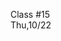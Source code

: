 <div class="lecture2">

<div class="column_date">
<p markdown="block">

Class #15 <br>
Thu,10/22

</p>
</div>
<div class="column_materials">
<p markdown="block">



</p>
</div>

<div class="column_assign">
<p markdown="block">



</p>
</div>

</div>

